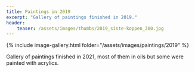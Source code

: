 ```yaml
---
title: Paintings in 2019
excerpt: "Gallery of paintings finished in 2019."
header:
    teaser: /assets/images/thumbs/2019_siste-koppen_300.jpg
---
```


{% include image-gallery.html folder="/assets/images/paintings/2019" %}

Gallery of paintings finished in 2021, most of them in oils but some were painted with acrylics.


